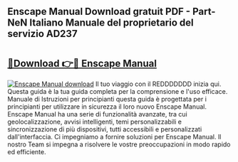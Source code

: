 ## Enscape Manual Download gratuit PDF - Part-NeN Italiano Manuale del proprietario del servizio AD237

# <h2><a href="http://dffxyiq.blite.top/?on=Enscape+Manual">🔗Download 👉🔴 Enscape Manual</a></h2>

[![Enscape Manual download](https://i.imgur.com/lujVjoI.png)](http://dffxyiq.blite.top/?on=Enscape+Manual)
Il tuo viaggio con il REDDDDDDD inizia qui. Questa guida è la tua guida completa per la comprensione e l'uso efficace. Manuale di Istruzioni per principianti questa guida è progettata per i principianti per utilizzare in sicurezza il loro nuovo Enscape Manual. Enscape Manual ha una serie di funzionalità avanzate, tra cui geolocalizzazione, avvisi intelligenti, temi personalizzabili e sincronizzazione di più dispositivi, tutti accessibili e personalizzati dall'interfaccia. Ci impegniamo a fornire soluzioni per Enscape Manual. Il nostro Team si impegna a risolvere le vostre preoccupazioni in modo rapido ed efficiente.
